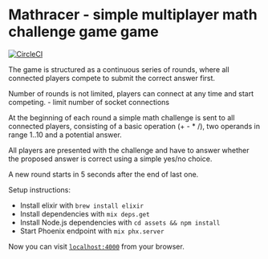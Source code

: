 # Mathracer - simple multiplayer math challenge game game

[![CircleCI](https://circleci.com/gh/makefunstuff/mathracer.svg?style=svg)](https://circleci.com/gh/makefunstuff/mathracer)

The game is structured as a continuous series of rounds, where all connected players compete to submit the correct answer first. 

Number of rounds is not limited, players can connect at any time and start competing. - limit number of socket connections


At the beginning of each round a simple math challenge is sent to all connected players, consisting of a basic operation (+ - * /), two operands in range 1..10 and a potential answer. 

All players are presented with the challenge and have to answer whether the proposed answer is correct using a simple yes/no choice.

A new round starts in 5 seconds after the end of last one.

Setup instructions:
  * Install elixir with `brew install elixir`
  * Install dependencies with `mix deps.get`
  * Install Node.js dependencies with `cd assets && npm install`
  * Start Phoenix endpoint with `mix phx.server`

Now you can visit [`localhost:4000`](http://localhost:4000) from your browser.